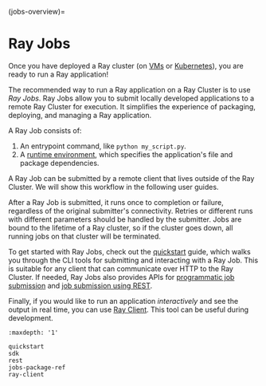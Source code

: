 (jobs-overview)=

# Ray Jobs

Once you have deployed a Ray cluster (on [VMs](vm-cluster-quick-start) or [Kubernetes](kuberay-quickstart)), you are ready to run a Ray application!

The recommended way to run a Ray application on a Ray Cluster is to use *Ray Jobs*.
Ray Jobs allow you to submit locally developed applications to a remote Ray Cluster for execution.
It simplifies the experience of packaging, deploying, and managing a Ray application.

A Ray Job consists of:
1. An entrypoint command, like `python my_script.py`.
2. A [runtime environment](runtime-environments), which specifies the application's file and package dependencies.

A Ray Job can be submitted by a remote client that lives outside of the Ray Cluster.
We will show this workflow in the following user guides.

After a Ray Job is submitted, it runs once to completion or failure, regardless of the original submitter's connectivity.
Retries or different runs with different parameters should be handled by the submitter.
Jobs are bound to the lifetime of a Ray cluster, so if the cluster goes down, all running jobs on that cluster will be terminated.

To get started with Ray Jobs, check out the [quickstart](jobs-quickstart) guide, which walks you through the CLI tools for submitting and interacting with a Ray Job.
This is suitable for any client that can communicate over HTTP to the Ray Cluster.
If needed, Ray Jobs also provides APIs for [programmatic job submission](ray-job-sdk) and [job submission using REST](ray-job-rest-api).

Finally, if you would like to run an application *interactively* and see the output in real time, you can use [Ray Client](ray-client-ref). This tool can be useful during development.

```{toctree}
:maxdepth: '1'

quickstart
sdk
rest
jobs-package-ref
ray-client
```

